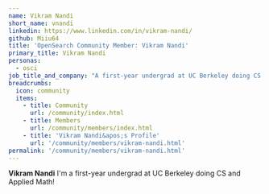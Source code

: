 ```yaml
---
name: Vikram Nandi
short_name: vnandi
linkedin: https://www.linkedin.com/in/vikram-nandi/
github: Miiu64
title: 'OpenSearch Community Member: Vikram Nandi'
primary_title: Vikram Nandi
personas:
  - osci
job_title_and_company: "A first-year undergrad at UC Berkeley doing CS and Applied Math"
breadcrumbs:
  icon: community
  items:
    - title: Community
      url: /community/index.html
    - title: Members
      url: /community/members/index.html
    - title: 'Vikram Nandi&apos;s Profile'
      url: '/community/members/vikram-nandi.html'
permalink: '/community/members/vikram-nandi.html'
---
```


**Vikram Nandi** I'm a first-year undergrad at UC Berkeley doing CS and Applied Math!
